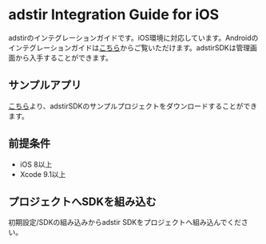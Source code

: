 # adstir Integration Guide for iOS

adstirのインテグレーションガイドです。iOS環境に対応しています。Androidのインテグレーションガイドは[こちら](https://united-adstir.github.io/android-sdk-docs)からご覧いただけます。adstirSDKは管理画面から入手することができます。

## サンプルアプリ

[こちら](https://dl.ad-stir.com/sample/AdstirAdsSdkiOS-2.14.2-SampleApp.zip)より、adstirSDKのサンプルプロジェクトをダウンロードすることができます。

## 前提条件

* iOS 8以上
* Xcode 9.1以上

## プロジェクトへSDKを組み込む

初期設定/SDKの組み込みからadstir SDKをプロジェクトへ組み込んでください。
